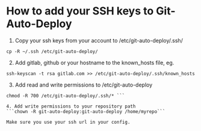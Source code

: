 # How to add your SSH keys to Git-Auto-Deploy

1. Copy your ssh keys from your account to /etc/git-auto-deploy/.ssh/

```cp -R ~/.ssh /etc/git-auto-deploy/```

2. Add gitlab, github or your hostname to the known_hosts file, eg.

```ssh-keyscan -t rsa gitlab.com >> /etc/git-auto-deploy/.ssh/known_hosts```

3. Add read and write permissions to /etc/git-auto-deploy

``` chown -R git-auto-deploy:git-auto-deploy /etc/git-auto-deploy
chmod -R 700 /etc/git-auto-deploy/.ssh/* ```

4. Add write permissions to your repository path
```chown -R git-auto-deploy:git-auto-deploy /home/myrepo```

Make sure you use your ssh url in your config.
